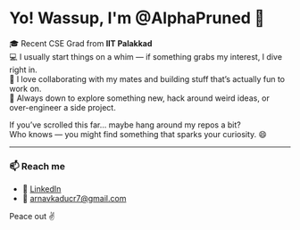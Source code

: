 # Yo! Wassup, I'm @AlphaPruned 👋

🎓 Recent CSE Grad from **IIT Palakkad**  
💻 I usually start things on a whim — if something grabs my interest, I dive right in.  
🤝 I love collaborating with my mates and building stuff that’s actually fun to work on.  
🧠 Always down to explore something new, hack around weird ideas, or over-engineer a side project.

If you’ve scrolled this far… maybe hang around my repos a bit?  
Who knows — you might find something that sparks your curiosity. 😄

---

### 📫 Reach me
- 🔗 [LinkedIn](https://www.linkedin.com/in/arnavkadu7)
- 📧 arnavkaducr7@gmail.com

Peace out ✌️



<!--
**AlphaPruned/AlphaPruned** is a ✨ _special_ ✨ repository because its `README.md` (this file) appears on your GitHub profile.

Here are some ideas to get you started:

- 🔭 I’m currently working on ...
- 🌱 I’m currently learning ...
- 👯 I’m looking to collaborate on ...
- 🤔 I’m looking for help with ...
- 💬 Ask me about ...
- 📫 How to reach me: ...
- 😄 Pronouns: ...
- ⚡ Fun fact: ...
-->
